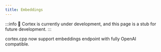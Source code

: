```yaml
---
title: Embeddings
---
```

:::info
🚧 Cortex is currently under development, and this page is a stub for future development.
:::

cortex.cpp now support embeddings endpoint with fully OpenAI compatible.
